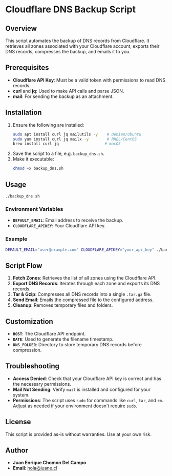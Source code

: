 # Cloudflare DNS Backup Script

## Overview
This script automates the backup of DNS records from Cloudflare. It retrieves all zones associated with your Cloudflare account, exports their DNS records, compresses the backup, and emails it to you.

## Prerequisites
- **Cloudflare API Key**: Must be a valid token with permissions to read DNS records.
- **curl** and **jq**: Used to make API calls and parse JSON.
- **mail**: For sending the backup as an attachment.

## Installation
1. Ensure the following are installed:
   ```bash
   sudo apt install curl jq mailutils -y    # Debian/Ubuntu
   sudo yum install curl jq mailx -y        # RHEL/CentOS
   brew install curl jq                    # macOS
   ```
2. Save the script to a file, e.g. `backup_dns.sh`.
3. Make it executable:
   ```bash
   chmod +x backup_dns.sh
   ```

## Usage
```
./backup_dns.sh
```

### Environment Variables
- **`DEFAULT_EMAIL`**: Email address to receive the backup.
- **`CLOUDFLARE_APIKEY`**: Your Cloudflare API key.

### Example
```bash
DEFAULT_EMAIL="user@example.com" CLOUDFLARE_APIKEY="your_api_key" ./backup_dns.sh
```

## Script Flow
1. **Fetch Zones**: Retrieves the list of all zones using the Cloudflare API.
2. **Export DNS Records**: Iterates through each zone and exports its DNS records.
3. **Tar & Gzip**: Compresses all DNS records into a single `.tar.gz` file.
4. **Send Email**: Emails the compressed file to the configured address.
5. **Cleanup**: Removes temporary files and folders.

## Customization
- **`HOST`**: The Cloudflare API endpoint.
- **`DATE`**: Used to generate the filename timestamp.
- **`DNS_FOLDER`**: Directory to store temporary DNS records before compression.

## Troubleshooting
- **Access Denied**: Check that your Cloudflare API key is correct and has the necessary permissions.
- **Mail Not Sending**: Verify `mail` is installed and configured for your system.
- **Permissions**: The script uses `sudo` for commands like `curl`, `tar`, and `rm`. Adjust as needed if your environment doesn't require `sudo`.

## License
This script is provided as-is without warranties. Use at your own risk.

## Author
- **Juan Enrique Chomon Del Campo**
- **Email**: hola@juane.cl